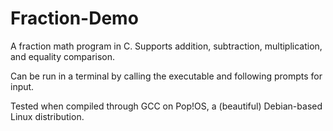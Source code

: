 # Fraction-Demo
A fraction math program in C. Supports addition, subtraction, multiplication, and equality comparison.

Can be run in a terminal by calling the executable and following prompts for input.

Tested when compiled through GCC on Pop!OS, a (beautiful) Debian-based Linux distribution.
